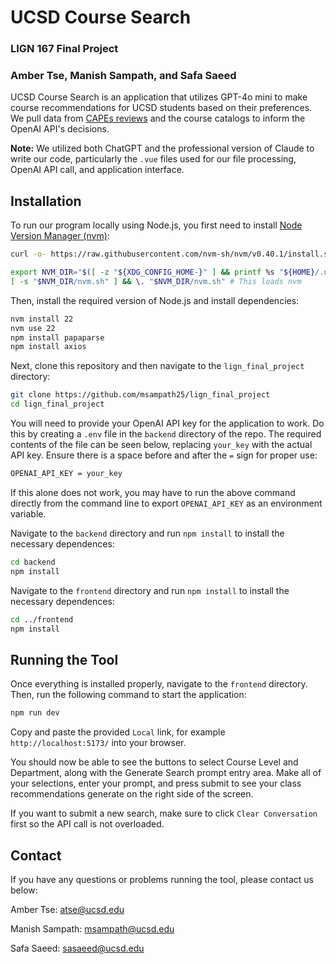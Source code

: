 # UCSD Course Search
### LIGN 167 Final Project
### Amber Tse, Manish Sampath, and Safa Saeed

UCSD Course Search is an application that utilizes GPT-4o mini to make course recommendations for UCSD students based on their preferences. We pull data from [CAPEs reviews](https://www.kaggle.com/datasets/sanbornpnguyen/ucsdcapes/data) and the course catalogs to inform the OpenAI API's decisions.

**Note:** We utilized both ChatGPT and the professional version of Claude to write our code, particularly the `.vue` files used for our file processing, OpenAI API call, and application interface.

## Installation

To run our program locally using Node.js, you first need to install [Node Version Manager (nvm)](https://github.com/nvm-sh/nvm):

```sh
curl -o- https://raw.githubusercontent.com/nvm-sh/nvm/v0.40.1/install.sh | bash # Downloads and runs installation script
```
```sh
export NVM_DIR="$([ -z "${XDG_CONFIG_HOME-}" ] && printf %s "${HOME}/.nvm" || printf %s "${XDG_CONFIG_HOME}/nvm")"
[ -s "$NVM_DIR/nvm.sh" ] && \. "$NVM_DIR/nvm.sh" # This loads nvm
```

Then, install the required version of Node.js and install dependencies:

```sh
nvm install 22
nvm use 22
npm install papaparse
npm install axios
```

Next, clone this repository and then navigate to the `lign_final_project` directory:

```sh
git clone https://github.com/msampath25/lign_final_project
cd lign_final_project
```

You will need to provide your OpenAI API key for the application to work. Do this by creating a `.env` file in the `backend` directory of the repo. The required contents of the file can be seen below, replacing `your_key` with the actual API key. Ensure there is a space before and after the `=` sign for proper use:

```sh
OPENAI_API_KEY = your_key
```

If this alone does not work, you may have to run the above command directly from the command line to export `OPENAI_API_KEY` as an environment variable.

Navigate to the `backend` directory and run `npm install` to install the necessary dependences:

```sh
cd backend
npm install
```

Navigate to the `frontend` directory and run `npm install` to install the necessary dependences:

```sh
cd ../frontend
npm install
```

## Running the Tool

Once everything is installed properly, navigate to the `frontend` directory. Then, run the following command to start the application:

```sh
npm run dev
```
Copy and paste the provided `Local` link, for example `http://localhost:5173/` into your browser.

You should now be able to see the buttons to select Course Level and Department, along with the Generate Search prompt entry area. Make all of your selections, enter your prompt, and press submit to see your class recommendations generate on the right side of the screen.

If you want to submit a new search, make sure to click `Clear Conversation` first so the API call is not overloaded.

## Contact

If you have any questions or problems running the tool, please contact us below:

Amber Tse: atse@ucsd.edu

Manish Sampath: msampath@ucsd.edu

Safa Saeed: sasaeed@ucsd.edu
